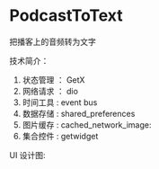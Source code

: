 # PodcastToText
把播客上的音频转为文字


技术简介：

1. 状态管理 ： GetX 
2. 网络请求 ： dio
3. 时间工具 :  event bus
4. 数据存储 :  shared_preferences
5. 图片缓存 :  cached_network_image:
6. 集合控件 :  getwidget




UI 设计图:
